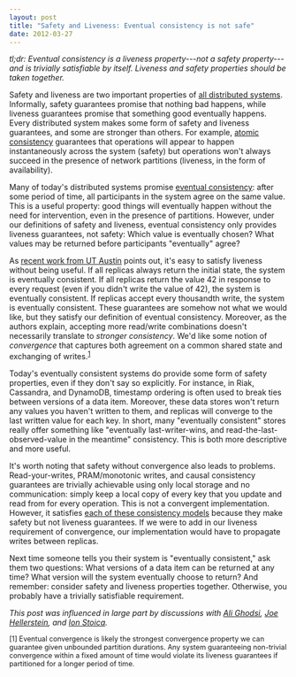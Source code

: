 ```yaml
---
layout: post
title: "Safety and Liveness: Eventual consistency is not safe"
date: 2012-03-27
---
```


*tl;dr: Eventual consistency is a liveness property---not a safety property---and is trivially satisfiable by itself. Liveness and safety properties should be taken together.*

Safety and liveness are two important properties of [all distributed systems](http://pi1.informatik.uni-mannheim.de/filepool/teaching/dependablesystems-2007/PDS_20070306.pdf). Informally, safety guarantees promise that nothing bad happens, while liveness guarantees promise that something good eventually happens. Every distributed system makes some form of safety and liveness guarantees, and some are stronger than others. For example, [atomic consistency](http://en.wikipedia.org/wiki/Linearizability) guarantees that operations will appear to happen instantaneously across the system (safety) but operations won't always succeed in the presence of network partitions (liveness, in the form of availability).

Many of today's distributed systems promise [eventual consistency](http://en.wikipedia.org/wiki/Eventual_consistency): after some period of time, all participants in the system agree on the same value. This is a useful property: good things will eventually happen without the need for intervention, even in the presence of partitions. However, under our definitions of safety and liveness, eventual consistency only provides liveness guarantees, not safety: Which value is eventually chosen? What values may be returned before participants "eventually" agree?

As [recent work from UT Austin](http://www.cs.utexas.edu/users/princem/papers/cac-tr.pdf) points out, it's easy to satisfy liveness without being useful. If all replicas  always return the initial state, the system is eventually consistent. If all replicas return the value 42 in response to every request (even if you didn't write the value of 42), the system is eventually consistent. If replicas accept every thousandth write, the system is eventually consistent. These guarantees are somehow not what we would like, but they satisfy our definition of eventual consistency. Moreover, as the authors explain, accepting more read/write combinations doesn't necessarily translate to *stronger consistency*.  We'd like some notion of *convergence* that captures both agreement on a common shared state and exchanging of writes.<sup><a href="#strengthnote">1</a></sup>

Today's eventually consistent systems do provide some form of safety properties, even if they don't say so explicitly. For instance, in Riak, Cassandra, and DynamoDB, timestamp ordering is often used to break ties between versions of a data item. Moreover, these data stores won't return any values you haven't written to them, and replicas will converge to the last written value for each key. In short, many "eventually consistent" stores really offer something like "eventually last-writer-wins, and read-the-last-observed-value in the meantime" consistency. This is both more descriptive and more useful.

It's worth noting that safety without convergence also leads to problems. Read-your-writes, PRAM/monotonic writes, and causal consistency guarantees are trivially achievable using only local storage and no communication: simply keep a local copy of every key that you update and read from for every operation. This is not a convergent implementation. However, it satisfies [each of these consistency models](http://www.allthingsdistributed.com/2008/12/eventually_consistent.html) because they make safety but not liveness guarantees. If we were to add in our liveness requirement of convergence, our implementation would have to propagate writes between replicas.

Next time someone tells you their system is "eventually consistent," ask them two questions: What versions of a data item can be returned at any time? What version will the system eventually choose to return? And remember: consider safety and liveness properties together. Otherwise, you probably have a trivially satisfiable requirement.

*This post was influenced in large part by discussions with [Ali Ghodsi](http://www.sics.se/~ali/), [Joe Hellerstein](http://db.cs.berkeley.edu/jmh/), and [Ion Stoica](http://www.cs.berkeley.edu/~istoica/).*

<div id="strengthnote" style="font-size:90%">[1] Eventual convergence is likely the strongest convergence property we can guarantee given unbounded partition durations. Any system guaranteeing non-trivial convergence within a fixed amount of time would violate its liveness guarantees if partitioned for a longer period of time.</div>
